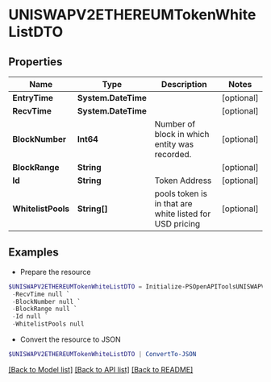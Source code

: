 # UNISWAPV2ETHEREUMTokenWhiteListDTO
## Properties

Name | Type | Description | Notes
------------ | ------------- | ------------- | -------------
**EntryTime** | **System.DateTime** |  | [optional] 
**RecvTime** | **System.DateTime** |  | [optional] 
**BlockNumber** | **Int64** | Number of block in which entity was recorded. | [optional] 
**BlockRange** | **String** |  | [optional] 
**Id** | **String** | Token Address | [optional] 
**WhitelistPools** | **String[]** | pools token is in that are white listed for USD pricing | [optional] 

## Examples

- Prepare the resource
```powershell
$UNISWAPV2ETHEREUMTokenWhiteListDTO = Initialize-PSOpenAPIToolsUNISWAPV2ETHEREUMTokenWhiteListDTO  -EntryTime null `
 -RecvTime null `
 -BlockNumber null `
 -BlockRange null `
 -Id null `
 -WhitelistPools null
```

- Convert the resource to JSON
```powershell
$UNISWAPV2ETHEREUMTokenWhiteListDTO | ConvertTo-JSON
```

[[Back to Model list]](../README.md#documentation-for-models) [[Back to API list]](../README.md#documentation-for-api-endpoints) [[Back to README]](../README.md)

